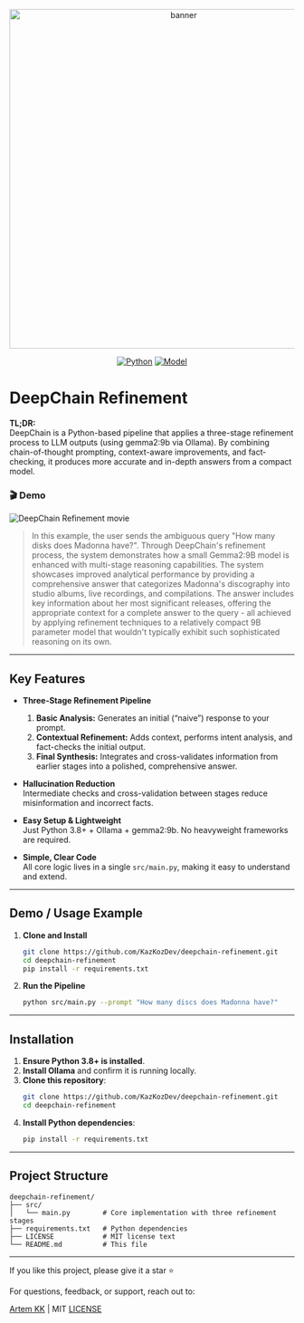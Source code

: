 <p align="center">
   <img src="https://github.com/user-attachments/assets/958180f9-798a-442c-b93d-4e561358f33e" width="600" alt="banner">
</p>

<p align="center">
   <a href="https://www.python.org"><img src="https://img.shields.io/badge/Python-3.8+-blue.svg" alt="Python"></a>
   <a href="https://ollama.ai"><img src="https://img.shields.io/badge/Model-gemma2:9b-purple.svg" alt="Model"></a>
</p>

# DeepChain Refinement

**TL;DR:**  
DeepChain is a Python-based pipeline that applies a three-stage refinement process to LLM outputs (using gemma2:9b via Ollama). By combining chain-of-thought prompting, context-aware improvements, and fact‐checking, it produces more accurate and in-depth answers from a compact model.
### 🎬 Demo

![DeepChain Refinement movie](https://github.com/kazkozdev/deepchain-refinement/blob/main/deepchain-refinement-movie.gif)

> In this example, the user sends the ambiguous query "How many disks does Madonna have?". Through DeepChain's refinement process, the system demonstrates how a small Gemma2:9B model is enhanced with multi-stage reasoning capabilities. The system showcases improved analytical performance by providing a comprehensive answer that categorizes Madonna's discography into studio albums, live recordings, and compilations. The answer includes key information about her most significant releases, offering the appropriate context for a complete answer to the query - all achieved by applying refinement techniques to a relatively compact 9B parameter model that wouldn't typically exhibit such sophisticated reasoning on its own.

---

## Key Features

- **Three-Stage Refinement Pipeline**  
  1. **Basic Analysis:** Generates an initial (“naive”) response to your prompt.  
  2. **Contextual Refinement:** Adds context, performs intent analysis, and fact-checks the initial output.  
  3. **Final Synthesis:** Integrates and cross-validates information from earlier stages into a polished, comprehensive answer.

- **Hallucination Reduction**  
  Intermediate checks and cross-validation between stages reduce misinformation and incorrect facts.

- **Easy Setup & Lightweight**  
  Just Python 3.8+ + Ollama + gemma2:9b. No heavyweight frameworks are required.

- **Simple, Clear Code**  
  All core logic lives in a single `src/main.py`, making it easy to understand and extend.

---

## Demo / Usage Example

1. **Clone and Install**  
   ```bash
   git clone https://github.com/KazKozDev/deepchain-refinement.git
   cd deepchain-refinement
   pip install -r requirements.txt
   ```

2. **Run the Pipeline**  
   ```bash
   python src/main.py --prompt "How many discs does Madonna have?"
   ```

---

## Installation

1. **Ensure Python 3.8+ is installed**.  
2. **Install Ollama** and confirm it is running locally.  
3. **Clone this repository**:  
   ```bash
   git clone https://github.com/KazKozDev/deepchain-refinement.git
   cd deepchain-refinement
   ```
4. **Install Python dependencies**:  
   ```bash
   pip install -r requirements.txt
   ```

---

## Project Structure

```text
deepchain-refinement/
├── src/
│   └── main.py        # Core implementation with three refinement stages
├── requirements.txt   # Python dependencies
├── LICENSE            # MIT license text
└── README.md          # This file
```

---

If you like this project, please give it a star ⭐

For questions, feedback, or support, reach out to:

[Artem KK](https://www.linkedin.com/in/kazkozdev/) | MIT [LICENSE](LICENSE) 
